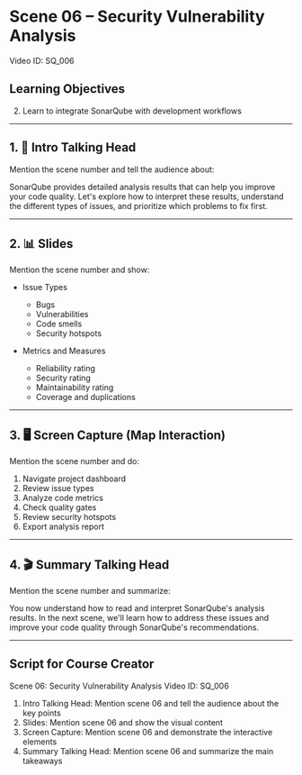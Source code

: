 # Scene 06 – Security Vulnerability Analysis
Video ID: SQ_006

## Learning Objectives
2. Learn to integrate SonarQube with development workflows

---

## 1. 🎥 Intro Talking Head
Mention the scene number and tell the audience about:

SonarQube provides detailed analysis results that can help you improve your code quality. Let's explore how to interpret these results, understand the different types of issues, and prioritize which problems to fix first.

---

## 2. 📊 Slides
Mention the scene number and show:

- Issue Types
  - Bugs
  - Vulnerabilities
  - Code smells
  - Security hotspots

- Metrics and Measures
  - Reliability rating
  - Security rating
  - Maintainability rating
  - Coverage and duplications

---

## 3. 🖥️ Screen Capture (Map Interaction)
Mention the scene number and do:

1. Navigate project dashboard
2. Review issue types
3. Analyze code metrics
4. Check quality gates
5. Review security hotspots
6. Export analysis report

---

## 4. 🎬 Summary Talking Head
Mention the scene number and summarize:

You now understand how to read and interpret SonarQube's analysis results. In the next scene, we'll learn how to address these issues and improve your code quality through SonarQube's recommendations.

---

## Script for Course Creator
Scene 06: Security Vulnerability Analysis
Video ID: SQ_006

1. Intro Talking Head: Mention scene 06 and tell the audience about the key points
2. Slides: Mention scene 06 and show the visual content
3. Screen Capture: Mention scene 06 and demonstrate the interactive elements
4. Summary Talking Head: Mention scene 06 and summarize the main takeaways
